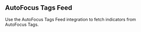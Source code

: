 ## AutoFocus Tags Feed
Use the AutoFocus Tags Feed integration to fetch indicators from AutoFocus Tags.


